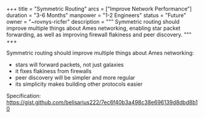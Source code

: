 +++
title = "Symmetric Routing"
arcs = ["Improve Network Performance"]
duration = "3-6 Months"
manpower = "1-2 Engineers"
status = "Future"
owner = "~rovnys-ricfer"
description = """
Symmetric routing should improve multiple things about Ames networking, enabling star packet forwarding, as well as improving firewall flakiness and peer discovery.
"""
+++

Symmetric routing should improve multiple things about Ames networking:
- stars will forward packets, not just galaxies
- it fixes flakiness from firewalls
- peer discovery will be simpler and more regular
- its simplicity makes building other protocols easier

Specification: 
https://gist.github.com/belisarius222/7ec6f40b3a498c38e696139d8dbd8b10
